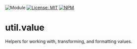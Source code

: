 ![Module](https://img.shields.io/badge/%40platform-util.value-%23EA4E7E.svg)
[![License: MIT](https://img.shields.io/badge/License-MIT-blue.svg)](https://opensource.org/licenses/MIT)
[![NPM](https://img.shields.io/npm/v/@platform/util.value.svg?colorB=blue&style=flat)](https://www.npmjs.com/package/@platform/util.value)
# util.value
Helpers for working with, transforming, and formatting values.


